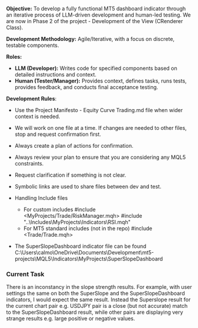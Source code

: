 **Objective:** To develop a fully functional MT5 dashboard indicator through an iterative process of LLM-driven development and human-led testing.  We are now in Phase 2 of the project - Development of the View (CRenderer Class).

**Development Methodology:** 
Agile/Iterative, with a focus on discrete, testable components.

**Roles:**
*   **LLM (Developer):** Writes code for specified components based on detailed instructions and context.
*   **Human (Tester/Manager):** Provides context, defines tasks, runs tests, provides feedback, and conducts final acceptance testing.

**Development Rules**:
- Use the Project Manifesto - Equity Curve Trading.md file when wider context is needed.
- We will work on one file at a time.  If changes are needed to other files, stop and request confirmation first.
- Always create a plan of actions for confirmation.
- Always review your plan to ensure that you are considering any MQL5 constraints.
- Request clarification if something is not clear.
- Symbolic links are used to share files between dev and test.
- Handling Include files
    - For custom includes #include <MyProjects/Trade/RiskManager.mqh> #include "..\Includes\MyProjects\Indicators\RSI.mqh"
    - For MT5 standard includes (not in the repo) #include <Trade/Trade.mqh>

- The SuperSlopeDashboard indicator file can be found C:\Users\calmo\OneDrive\Documents\Development\mt5-projects\MQL5\Indicators\MyProjects\SuperSlopeDashboard

### Current Task

There is an inconstancy in the slope strength results.  For example, with user settings the same on both the SuperSlope and the SuperSlopeDashboard indicators, I would expect the same result.  Instead the Superslope result for the current chart pair e.g. USDJPY pair is a close (but not accurate) match to the SuperSlopeDashboard result, while other pairs are displaying very strange results e.g. large positive or negative values.  